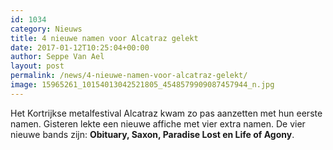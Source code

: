 ```yaml
---
id: 1034
category: Nieuws
title: 4 nieuwe namen voor Alcatraz gelekt
date: 2017-01-12T10:25:04+00:00
author: Seppe Van Ael
layout: post
permalink: /news/4-nieuwe-namen-voor-alcatraz-gelekt/
image: 15965261_10154013042521805_4548579909087457944_n.jpg
---
```

Het Kortrijkse metalfestival Alcatraz kwam zo pas aanzetten met hun eerste namen. Gisteren lekte een nieuwe affiche met vier extra namen. De vier nieuwe bands zijn: **Obituary, Saxon, Paradise Lost en Life of Agony**.